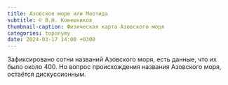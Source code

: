 ```yaml
---
title: Азовское море или Меотида
subtitle: © В.Н. Ковешников
thumbnail-caption: Физическая карта Азовского моря
categories: toponymy
date: 2024-03-17 14:00 +0300
---
```

Зафиксировано сотни названий Азовского моря, есть данные, что их было около 400. Но вопрос происхождения названия Азовского моря, остаётся дискуссионным.
